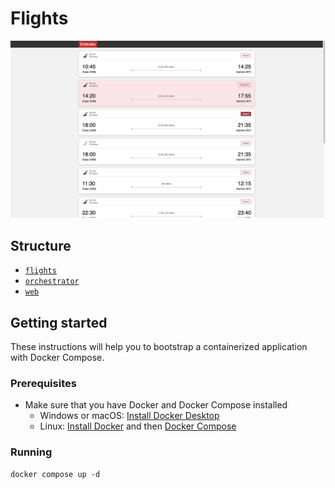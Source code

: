 # Flights

![logo](flights.jpg)

## Structure

- [`flights`](flights)
- [`orchestrator`](orchestrator)
- [`web`](web)

## Getting started

These instructions will help you to bootstrap a containerized application with Docker Compose.

### Prerequisites

- Make sure that you have Docker and Docker Compose installed
  - Windows or macOS:
    [Install Docker Desktop](https://www.docker.com/get-started)
  - Linux: [Install Docker](https://www.docker.com/get-started) and then
    [Docker Compose](https://github.com/docker/compose)

### Running

```console
docker compose up -d
```
